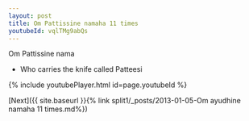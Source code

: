 ```yaml
---
layout: post
title: Om Pattissine namaha 11 times
youtubeId: vqlTMg9abQs
---
```

 
 
Om Pattissine nama 
 
 -  Who carries the knife called Patteesi 
 
  
 
  
 
 
 
 
 
 


{% include youtubePlayer.html id=page.youtubeId %}
 
[Next]({{ site.baseurl }}{% link  split1/_posts/2013-01-05-Om ayudhine namaha 11 times.md%})
 
